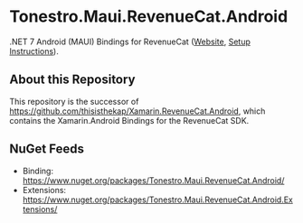 # Tonestro.Maui.RevenueCat.Android

.NET 7 Android (MAUI) Bindings for RevenueCat ([Website](https://www.revenuecat.com/), [Setup Instructions](+)).

## About this Repository

This repository is the successor of https://github.com/thisisthekap/Xamarin.RevenueCat.Android, which contains the Xamarin.Android Bindings for the RevenueCat SDK.

## NuGet Feeds

* Binding: https://www.nuget.org/packages/Tonestro.Maui.RevenueCat.Android/
* Extensions: https://www.nuget.org/packages/Tonestro.Maui.RevenueCat.Android.Extensions/
